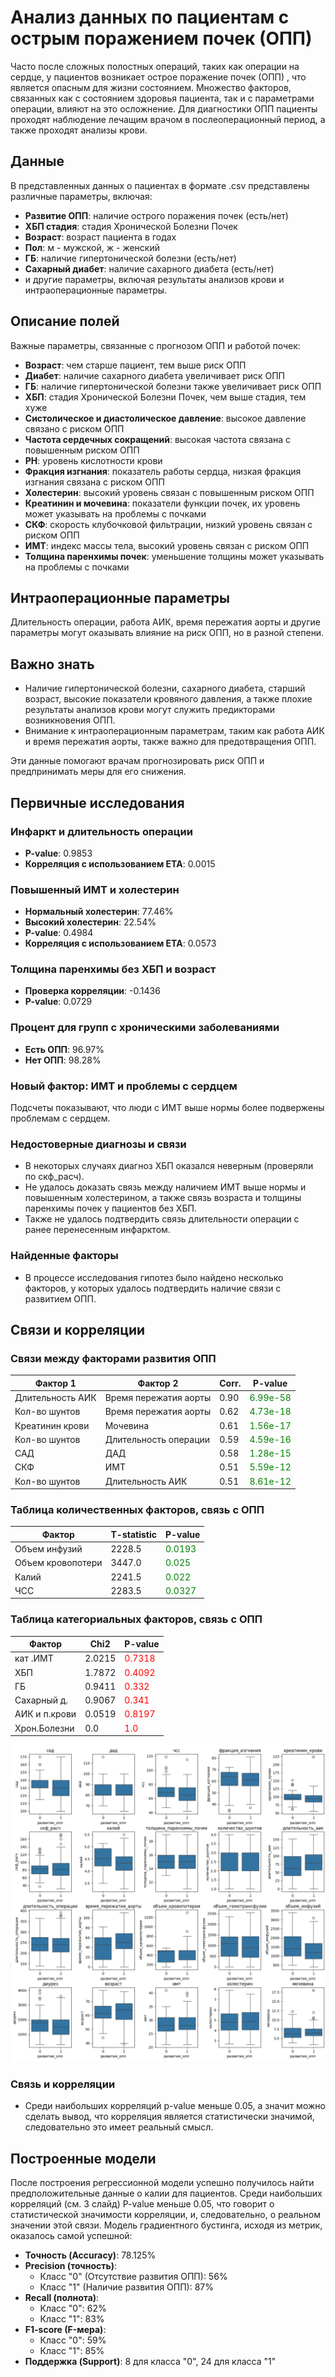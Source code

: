 # Анализ данных по пациентам с острым поражением почек (ОПП)

Часто после сложных полостных операций, таких как операции на сердце, у пациентов возникает острое поражение почек (ОПП)
, что является опасным для жизни состоянием. Множество факторов, связанных как с состоянием здоровья пациента, так и с
параметрами операции, влияют на это осложнение. Для диагностики ОПП пациенты проходят наблюдение лечащим врачом в
послеоперационный период, а также проходят анализы крови.

## Данные

В представленных данных о пациентах в формате .csv представлены различные параметры, включая:

- **Развитие ОПП**: наличие острого поражения почек (есть/нет)
- **ХБП стадия**: стадия Хронической Болезни Почек
- **Возраст**: возраст пациента в годах
- **Пол**: м - мужской, ж - женский
- **ГБ**: наличие гипертонической болезни (есть/нет)
- **Сахарный диабет**: наличие сахарного диабета (есть/нет)
- и другие параметры, включая результаты анализов крови и интраоперационные параметры.

## Описание полей

Важные параметры, связанные с прогнозом ОПП и работой почек:

- **Возраст**: чем старше пациент, тем выше риск ОПП
- **Диабет**: наличие сахарного диабета увеличивает риск ОПП
- **ГБ**: наличие гипертонической болезни также увеличивает риск ОПП
- **ХБП**: стадия Хронической Болезни Почек, чем выше стадия, тем хуже
- **Систолическое и диастолическое давление**: высокое давление связано с риском ОПП
- **Частота сердечных сокращений**: высокая частота связана с повышенным риском ОПП
- **PH**: уровень кислотности крови
- **Фракция изгнания**: показатель работы сердца, низкая фракция изгнания связана с риском ОПП
- **Холестерин**: высокий уровень связан с повышенным риском ОПП
- **Креатинин и мочевина**: показатели функции почек, их уровень может указывать на проблемы с почками
- **СКФ**: скорость клубочковой фильтрации, низкий уровень связан с риском ОПП
- **ИМТ**: индекс массы тела, высокий уровень связан с риском ОПП
- **Толщина паренхимы почек**: уменьшение толщины может указывать на проблемы с почками

## Интраоперационные параметры

Длительность операции, работа АИК, время пережатия аорты и другие параметры могут оказывать влияние на риск ОПП, но в
разной степени.

## Важно знать

- Наличие гипертонической болезни, сахарного диабета, старший возраст, высокие показатели кровяного давления, а также
  плохие результаты анализов крови могут служить предикторами возникновения ОПП.
- Внимание к интраоперационным параметрам, таким как работа АИК и время пережатия аорты, также важно для предотвращения
  ОПП.

Эти данные помогают врачам прогнозировать риск ОПП и предпринимать меры для его снижения.

## Первичные исследования

### Инфаркт и длительность операции

- **P-value**: 0.9853
- **Корреляция с использованием ETA**: 0.0015

### Повышенный ИМТ и холестерин

- **Нормальный холестерин**: 77.46%
- **Высокий холестерин**: 22.54%
- **P-value**: 0.4984
- **Корреляция с использованием ETA**: 0.0573

### Толщина паренхимы без ХБП и возраст

- **Проверка корреляции**: -0.1436
- **P-value**: 0.0729

### Процент для групп с хроническими заболеваниями

- **Есть ОПП**: 96.97%
- **Нет ОПП**: 98.28%

### Новый фактор: ИМТ и проблемы с сердцем

Подсчеты показывают, что люди с ИМТ выше нормы более подвержены проблемам с сердцем.

### Недостоверные диагнозы и связи

- В некоторых случаях диагноз ХБП оказался неверным (проверяли по скф_расч).
- Не удалось доказать связь между наличием ИМТ выше нормы и повышенным холестерином, а также связь возраста и толщины
  паренхимы почек у пациентов без ХБП.
- Также не удалось подтвердить связь длительности операции с ранее перенесенным инфарктом.

### Найденные факторы

- В процессе исследования гипотез было найдено несколько факторов, у которых удалось подтвердить наличие связи с развитием ОПП.

## Связи и корреляции

### Связи между факторами развития ОПП

| Фактор 1         | Фактор 2              | Corr. | P-value                                   |
|------------------|-----------------------|-------|-------------------------------------------|
| Длительность АИК | Время пережатия аорты | 0.90  | <span style="color:green">6.99e-58</span> |
| Кол-во шунтов    | Время пережатия аорты | 0.62  | <span style="color:green">4.73e-18</span> |
| Креатинин крови  | Мочевина              | 0.61  | <span style="color:green">1.56e-17</span> |
| Кол-во шунтов    | Длительность операции | 0.59  | <span style="color:green">4.59e-16</span> |
| САД              | ДАД                   | 0.58  | <span style="color:green">1.28e-15</span> |
| СКФ              | ИМТ                   | 0.51  | <span style="color:green">5.59e-12</span> |
| Кол-во шунтов    | Длительность АИК      | 0.51  | <span style="color:green">8.61e-12</span> |


### Таблица количественных факторов, связь с ОПП

| Фактор            | T-statistic | P-value                                 |
|-------------------|-------------|-----------------------------------------|
| Объем инфузий     | 2228.5      | <span style="color:green">0.0193</span> |
| Объем кровопотери | 3447.0      | <span style="color:green">0.025</span>  |
| Калий             | 2241.5      | <span style="color:green">0.022</span>  |
| ЧСС               | 2283.5      | <span style="color:green">0.0327</span> |


### Таблица категориальных факторов, связь с ОПП

| Фактор        | Chi2   | P-value                               |
|---------------|--------|---------------------------------------|
| кат .ИМТ      | 2.0215 | <span style="color:red">0.7318</span> |
| ХБП           | 1.7872 | <span style="color:red">0.4092</span> |
| ГБ            | 0.9411 | <span style="color:red">0.332</span>  |
| Сахарный д.   | 0.9067 | <span style="color:red">0.341</span>  |
| АИК и п.крови | 0.0519 | <span style="color:red">0.8197</span> |
| Хрон.Болезни  | 0.0    | <span style="color:red">1.0</span>    |



![Alt text](box_matrixx.png)


### Связь и корреляции

- Среди наибольших корреляций p-value меньше 0.05, а значит можно сделать вывод, что корреляция является статистически значимой, следовательно это имеет реальный смысл.

## Построенные модели

После построения регрессионной модели успешно получилось найти предположительные данные о калии для пациентов. Среди
наибольших корреляций (см. 3 слайд) P-value меньше 0.05, что говорит о статистической значимости корреляции, и,
следовательно, о реальном значении этой связи.
Модель градиентного бустинга, исходя из метрик, оказалось самой успешной:

- **Точность (Accuracy)**: 78.125%
- **Precision (точность)**:
    - Класс "0" (Отсутствие развития ОПП): 56%
    - Класс "1" (Наличие развития ОПП): 87%
- **Recall (полнота)**:
    - Класс "0": 62%
    - Класс "1": 83%
- **F1-score (F-мера)**:
    - Класс "0": 59%
    - Класс "1": 85%
- **Поддержка (Support)**: 8 для класса "0", 24 для класса "1"